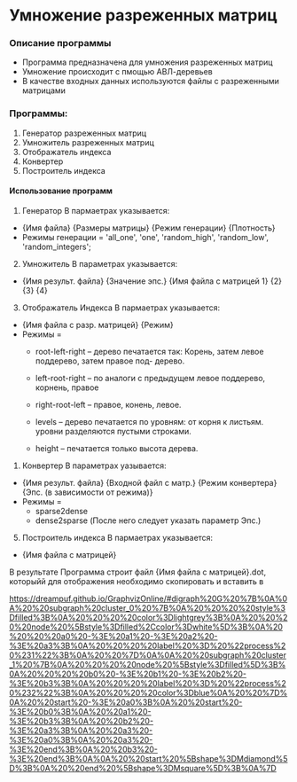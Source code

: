 # Умножение разреженных матриц


### Описание программы
* Программа предназначена для умножения разреженных матриц 
* Умножение происходит с пмощью АВЛ-деревьев 
* В качестве входных данных используются файлы с разреженными матрицами
### Программы:
1. Генератор разреженных матриц
2. Умножитель разреженных матриц 
3. Отображатель индекса
4. Конвертер
5. Построитель индекса

#### Использование программ
1.  Генератор 
В пармаетрах указывается: 
* {Имя файла} {Размеры матрицы} {Режим генерации} {Плотность}
* Режимы генерации = 'all_one', 'one', 'random_high', 'random_low', 'random_integers';

2. Умножитель 
В параметрах указывается:
* {Имя результ. файла} {Значение эпс.} {Имя файла с матрицей 1} {2} {3} {4}

3. Отображатель Индекса
В пармаетрах указывается:
* {Имя файла с разр. матрицей} {Режим}
* Режимы = 
  * root-left-right – дерево печатается так: Корень, затем левое поддерево, затем правое    под- дерево.

  * left-root-right – по аналоги с предыдущем левое поддерево, корнень, правое

  * right-root-left – правое, конень, левое.

  * levels – дерево печатается по уровням: от корня к листьям. уровни разделяются пустыми   строками.

  * height – печатается только высота дерева.


1. Конвертер 
В параметрах уазывается:
* {Имя результ. файла} {Входной файл с матр.} {Режим конвертера} {Эпс. (в зависимости от режима)}
* Режимы =
    * sparse2dense 
    * dense2sparse (После него следует указать параметр Эпс.)


5. Построитель индекса
В пармаетрах указывается:
* {Имя файла с матрицей}

В результате Программа строит файл {Имя файла с матрицей}.dot, которыйй для отображения необходимо скопировать и вставить в

https://dreampuf.github.io/GraphvizOnline/#digraph%20G%20%7B%0A%0A%20%20subgraph%20cluster_0%20%7B%0A%20%20%20%20style%3Dfilled%3B%0A%20%20%20%20color%3Dlightgrey%3B%0A%20%20%20%20node%20%5Bstyle%3Dfilled%2Ccolor%3Dwhite%5D%3B%0A%20%20%20%20a0%20-%3E%20a1%20-%3E%20a2%20-%3E%20a3%3B%0A%20%20%20%20label%20%3D%20%22process%20%231%22%3B%0A%20%20%7D%0A%0A%20%20subgraph%20cluster_1%20%7B%0A%20%20%20%20node%20%5Bstyle%3Dfilled%5D%3B%0A%20%20%20%20b0%20-%3E%20b1%20-%3E%20b2%20-%3E%20b3%3B%0A%20%20%20%20label%20%3D%20%22process%20%232%22%3B%0A%20%20%20%20color%3Dblue%0A%20%20%7D%0A%20%20start%20-%3E%20a0%3B%0A%20%20start%20-%3E%20b0%3B%0A%20%20a1%20-%3E%20b3%3B%0A%20%20b2%20-%3E%20a3%3B%0A%20%20a3%20-%3E%20a0%3B%0A%20%20a3%20-%3E%20end%3B%0A%20%20b3%20-%3E%20end%3B%0A%0A%20%20start%20%5Bshape%3DMdiamond%5D%3B%0A%20%20end%20%5Bshape%3DMsquare%5D%3B%0A%7D


